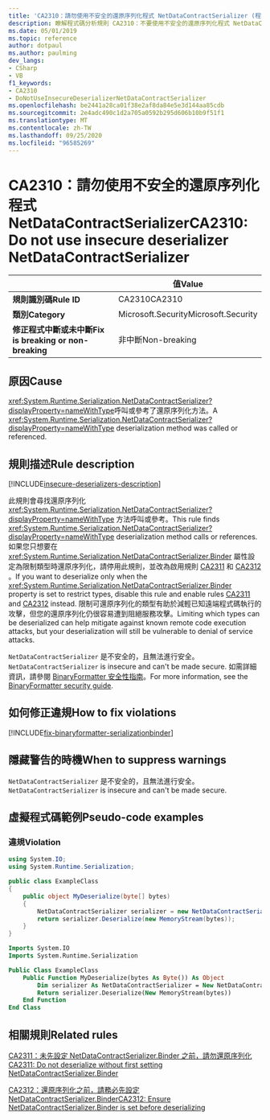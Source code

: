 ```yaml
---
title: 'CA2310：請勿使用不安全的還原序列化程式 NetDataContractSerializer (程式碼分析) '
description: 瞭解程式碼分析規則 CA2310：不要使用不安全的還原序列化程式 NetDataContractSerializer
ms.date: 05/01/2019
ms.topic: reference
author: dotpaul
ms.author: paulming
dev_langs:
- CSharp
- VB
f1_keywords:
- CA2310
- DoNotUseInsecureDeserializerNetDataContractSerializer
ms.openlocfilehash: be2441a28ca01f38e2af8da84e5e3d144aa85cdb
ms.sourcegitcommit: 2e4adc490c1d2a705a0592b295d606b10b9f51f1
ms.translationtype: MT
ms.contentlocale: zh-TW
ms.lasthandoff: 09/25/2020
ms.locfileid: "96585269"
---
```

# <a name="ca2310-do-not-use-insecure-deserializer-netdatacontractserializer"></a><span data-ttu-id="ab8f2-103">CA2310：請勿使用不安全的還原序列化程式 NetDataContractSerializer</span><span class="sxs-lookup"><span data-stu-id="ab8f2-103">CA2310: Do not use insecure deserializer NetDataContractSerializer</span></span>

| | <span data-ttu-id="ab8f2-104">值</span><span class="sxs-lookup"><span data-stu-id="ab8f2-104">Value</span></span> |
|-|-|
| <span data-ttu-id="ab8f2-105">**規則識別碼**</span><span class="sxs-lookup"><span data-stu-id="ab8f2-105">**Rule ID**</span></span> |<span data-ttu-id="ab8f2-106">CA2310</span><span class="sxs-lookup"><span data-stu-id="ab8f2-106">CA2310</span></span>|
| <span data-ttu-id="ab8f2-107">**類別**</span><span class="sxs-lookup"><span data-stu-id="ab8f2-107">**Category**</span></span> |<span data-ttu-id="ab8f2-108">Microsoft.Security</span><span class="sxs-lookup"><span data-stu-id="ab8f2-108">Microsoft.Security</span></span>|
| <span data-ttu-id="ab8f2-109">**修正程式中斷或未中斷**</span><span class="sxs-lookup"><span data-stu-id="ab8f2-109">**Fix is breaking or non-breaking**</span></span> |<span data-ttu-id="ab8f2-110">非中斷</span><span class="sxs-lookup"><span data-stu-id="ab8f2-110">Non-breaking</span></span>|

## <a name="cause"></a><span data-ttu-id="ab8f2-111">原因</span><span class="sxs-lookup"><span data-stu-id="ab8f2-111">Cause</span></span>

<span data-ttu-id="ab8f2-112"><xref:System.Runtime.Serialization.NetDataContractSerializer?displayProperty=nameWithType>呼叫或參考了還原序列化方法。</span><span class="sxs-lookup"><span data-stu-id="ab8f2-112">A <xref:System.Runtime.Serialization.NetDataContractSerializer?displayProperty=nameWithType> deserialization method was called or referenced.</span></span>

## <a name="rule-description"></a><span data-ttu-id="ab8f2-113">規則描述</span><span class="sxs-lookup"><span data-stu-id="ab8f2-113">Rule description</span></span>

[!INCLUDE[insecure-deserializers-description](~/includes/code-analysis/insecure-deserializers-description.md)]

<span data-ttu-id="ab8f2-114">此規則會尋找還原序列化 <xref:System.Runtime.Serialization.NetDataContractSerializer?displayProperty=nameWithType> 方法呼叫或參考。</span><span class="sxs-lookup"><span data-stu-id="ab8f2-114">This rule finds <xref:System.Runtime.Serialization.NetDataContractSerializer?displayProperty=nameWithType> deserialization method calls or references.</span></span> <span data-ttu-id="ab8f2-115">如果您只想要在 <xref:System.Runtime.Serialization.NetDataContractSerializer.Binder> 屬性設定為限制類型時還原序列化，請停用此規則，並改為啟用規則 [CA2311](ca2311.md) 和 [CA2312](ca2312.md) 。</span><span class="sxs-lookup"><span data-stu-id="ab8f2-115">If you want to deserialize only when the <xref:System.Runtime.Serialization.NetDataContractSerializer.Binder> property is set to restrict types, disable this rule and enable rules [CA2311](ca2311.md) and [CA2312](ca2312.md) instead.</span></span> <span data-ttu-id="ab8f2-116">限制可還原序列化的類型有助於減輕已知遠端程式碼執行的攻擊，但您的還原序列化仍很容易遭到阻絕服務攻擊。</span><span class="sxs-lookup"><span data-stu-id="ab8f2-116">Limiting which types can be deserialized can help mitigate against known remote code execution attacks, but your deserialization will still be vulnerable to denial of service attacks.</span></span>

<span data-ttu-id="ab8f2-117">`NetDataContractSerializer` 是不安全的，且無法進行安全。</span><span class="sxs-lookup"><span data-stu-id="ab8f2-117">`NetDataContractSerializer` is insecure and can't be made secure.</span></span> <span data-ttu-id="ab8f2-118">如需詳細資訊，請參閱 [BinaryFormatter 安全性指南](../../../standard/serialization/binaryformatter-security-guide.md)。</span><span class="sxs-lookup"><span data-stu-id="ab8f2-118">For more information, see the [BinaryFormatter security guide](../../../standard/serialization/binaryformatter-security-guide.md).</span></span>

## <a name="how-to-fix-violations"></a><span data-ttu-id="ab8f2-119">如何修正違規</span><span class="sxs-lookup"><span data-stu-id="ab8f2-119">How to fix violations</span></span>

[!INCLUDE[fix-binaryformatter-serializationbinder](~/includes/code-analysis/fix-binaryformatter-serializationbinder.md)]

## <a name="when-to-suppress-warnings"></a><span data-ttu-id="ab8f2-120">隱藏警告的時機</span><span class="sxs-lookup"><span data-stu-id="ab8f2-120">When to suppress warnings</span></span>

<span data-ttu-id="ab8f2-121">`NetDataContractSerializer` 是不安全的，且無法進行安全。</span><span class="sxs-lookup"><span data-stu-id="ab8f2-121">`NetDataContractSerializer` is insecure and can't be made secure.</span></span>

## <a name="pseudo-code-examples"></a><span data-ttu-id="ab8f2-122">虛擬程式碼範例</span><span class="sxs-lookup"><span data-stu-id="ab8f2-122">Pseudo-code examples</span></span>

### <a name="violation"></a><span data-ttu-id="ab8f2-123">違規</span><span class="sxs-lookup"><span data-stu-id="ab8f2-123">Violation</span></span>

```csharp
using System.IO;
using System.Runtime.Serialization;

public class ExampleClass
{
    public object MyDeserialize(byte[] bytes)
    {
        NetDataContractSerializer serializer = new NetDataContractSerializer();
        return serializer.Deserialize(new MemoryStream(bytes));
    }
}
```

```vb
Imports System.IO
Imports System.Runtime.Serialization

Public Class ExampleClass
    Public Function MyDeserialize(bytes As Byte()) As Object
        Dim serializer As NetDataContractSerializer = New NetDataContractSerializer()
        Return serializer.Deserialize(New MemoryStream(bytes))
    End Function
End Class
```

## <a name="related-rules"></a><span data-ttu-id="ab8f2-124">相關規則</span><span class="sxs-lookup"><span data-stu-id="ab8f2-124">Related rules</span></span>

[<span data-ttu-id="ab8f2-125">CA2311：未先設定 NetDataContractSerializer.Binder 之前，請勿還原序列化</span><span class="sxs-lookup"><span data-stu-id="ab8f2-125">CA2311: Do not deserialize without first setting NetDataContractSerializer.Binder</span></span>](ca2311.md)

[<span data-ttu-id="ab8f2-126">CA2312：還原序列化之前，請務必先設定 NetDataContractSerializer.Binder</span><span class="sxs-lookup"><span data-stu-id="ab8f2-126">CA2312: Ensure NetDataContractSerializer.Binder is set before deserializing</span></span>](ca2312.md)
